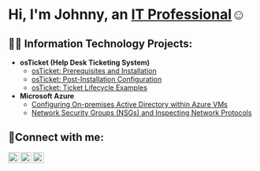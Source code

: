 <h1>Hi, I'm Johnny, an <a href="(https://www.linkedin.com/in/johnny-lang/)">IT Professional</a>☺</h1>

<h2>👨‍💻 Information Technology Projects:</h2>

- <b>osTicket (Help Desk Ticketing System)</b>
  - [osTicket: Prerequisites and Installation](https://github.com/johnnylang12/osticket-prereqs)
  - [osTicket: Post-Installation Configuration](https://github.com/johnnylang12/post-install-config)
  - [osTicket: Ticket Lifecycle Examples](https://github.com/johnnylang12/ticket-lifecycle)
- <b>Microsoft Azure</b>
  - [Configuring On-premises Active Directory within Azure VMs](https://github.com/johnnylang12/configure-ad)
  - [Network Security Groups (NSGs) and Inspecting Network Protocols](https://github.com/johnnylang12/azure-network-protocols)

<h2>🤳Connect with me:</h2>

[<img align="left" alt="Johnny | Twitter" width="22px" src="https://cdn.jsdelivr.net/npm/simple-icons@v3/icons/twitter.svg" />][twitter]
[<img align="left" alt="Johnny | LinkedIn" width="22px" src="https://cdn.jsdelivr.net/npm/simple-icons@v3/icons/linkedin.svg" />][linkedin]
[<img align="left" alt="Johnny | Instagram" width="22px" src="https://cdn.jsdelivr.net/npm/simple-icons@v3/icons/instagram.svg" />][instagram]

[twitter]: https://twitter.com/lang_codes
[instagram]: https://www.instagram.com/lang_codes
[linkedin]: https://www.linkedin.com/in/johnny-lang/
